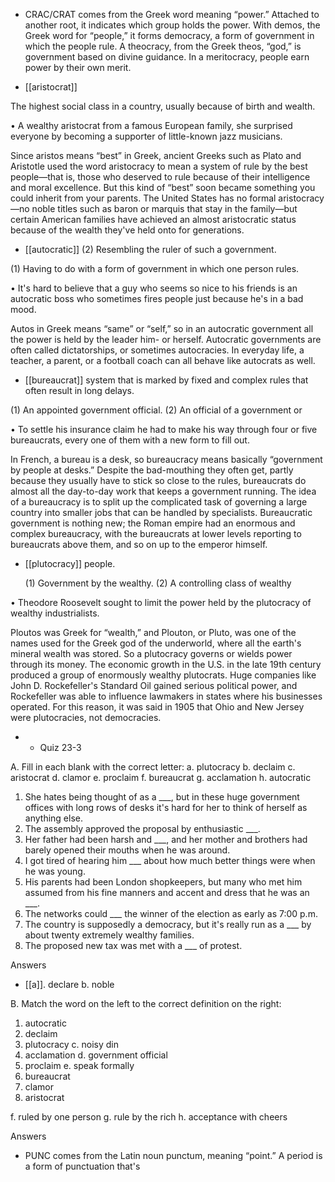 - CRAC/CRAT comes from the Greek word meaning “power.” Attached to another root, it indicates
which group holds the power. With demos, the Greek word for “people,” it forms democracy, a form
of  government  in  which  the  people  rule.  A  theocracy,  from  the  Greek  theos,  “god,”  is  government
based on divine guidance. In a meritocracy, people earn power by their own merit.

- [[aristocrat]] 

 The highest social class in a country, usually because of birth and wealth.

•  A  wealthy  aristocrat  from  a  famous  European  family,  she  surprised  everyone  by  becoming  a
supporter of little-known jazz musicians. 

Since  aristos  means  “best”  in  Greek,  ancient  Greeks  such  as  Plato  and  Aristotle  used  the  word
aristocracy to mean a system of rule by the best people—that is, those who deserved to rule because
of their intelligence and moral excellence. But this kind of “best” soon became something you could
inherit from your parents. The United States has no formal aristocracy—no noble titles such as baron
or  marquis  that  stay  in  the  family—but  certain  American  families  have  achieved  an  almost
aristocratic status because of the wealth they've held onto for generations.

- [[autocratic]] 
(2) Resembling the ruler of such a government. 

 (1) Having to do with a form of government in which one person rules.

• It's hard to believe that a guy who seems so nice to his friends is an autocratic boss who sometimes
fires people just because he's in a bad mood. 

Autos in Greek means “same” or “self,” so in an autocratic government all the power is held by the
leader  him-  or  herself.  Autocratic  governments  are  often  called  dictatorships,  or  sometimes
autocracies. In everyday life, a teacher, a parent, or a football coach can all behave like autocrats as
well.

- [[bureaucrat]] 
system that is marked by fixed and complex rules that often result in long delays. 

 (1) An appointed government official. (2) An official of a government or

• To settle his insurance claim he had to make his way through four or five bureaucrats, every one of
them with a new form to fill out. 

In  French,  a  bureau  is  a  desk,  so  bureaucracy  means  basically  “government  by  people  at  desks.”
Despite the bad-mouthing they often get, partly because they usually have to stick so close to the rules,
bureaucrats  do  almost  all  the  day-to-day  work  that  keeps  a  government  running.  The  idea  of  a
bureaucracy is to split up the complicated task of governing a large country into smaller jobs that can
be  handled  by  specialists.  Bureaucratic  government  is  nothing  new;  the  Roman  empire  had  an
enormous  and  complex  bureaucracy,  with  the  bureaucrats  at  lower  levels  reporting  to  bureaucrats
above them, and so on up to the emperor himself.

- [[plutocracy]] 
people. 

  (1)  Government  by  the  wealthy.  (2)  A  controlling  class  of  wealthy

• Theodore Roosevelt sought to limit the power held by the plutocracy of wealthy industrialists. 

Ploutos was Greek for “wealth,” and Plouton, or Pluto, was one of the names used for the Greek god
of  the  underworld,  where  all  the  earth's  mineral  wealth  was  stored.  So  a  plutocracy  governs  or
wields power through its money. The economic growth in the U.S. in the late 19th century produced a
group  of  enormously  wealthy  plutocrats.  Huge  companies  like  John  D.  Rockefeller's  Standard  Oil
gained serious political power, and Rockefeller was able to influence lawmakers in states where his
businesses  operated.  For  this  reason,  it  was  said  in  1905  that  Ohio  and  New  Jersey  were
plutocracies, not democracies.

- - Quiz 23-3

A. Fill in each blank with the correct letter:
a. plutocracy
b. declaim
c. aristocrat
d. clamor
e. proclaim
f. bureaucrat
g. acclamation
h. autocratic
1. She hates being thought of as a ___, but in these huge government offices with long rows of desks
it's hard for her to think of herself as anything else.
2. The assembly approved the proposal by enthusiastic ___.
3. Her father had been harsh and ___, and her mother and brothers had barely opened their mouths
when he was around.
4. I got tired of hearing him ___ about how much better things were when he was young.
5. His parents had been London shopkeepers, but many who met him assumed from his fine manners
and accent and dress that he was an ___.
6. The networks could ___ the winner of the election as early as 7:00 p.m.
7.  The  country  is  supposedly  a  democracy,  but  it's  really  run  as  a  ___  by  about  twenty  extremely
wealthy families.
8. The proposed new tax was met with a ___ of protest.

Answers

- [[a]]. declare
b. noble

B. Match the word on the left to the correct definition on the right:
1. autocratic
2. declaim
3. plutocracy c. noisy din
4. acclamation d. government official
5. proclaim e. speak formally
6. bureaucrat
7. clamor
8. aristocrat

f. ruled by one person
g. rule by the rich
h. acceptance with cheers

Answers

- PUNC comes from the Latin noun punctum, meaning “point.” A period is a form of punctuation that's
